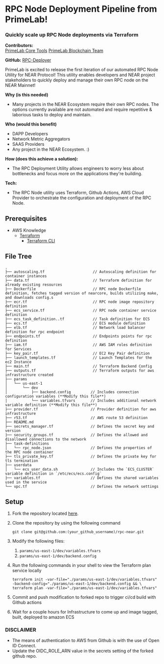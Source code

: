# RPC Node Deployment Pipeline from PrimeLab!

### Quickly scale up RPC Node deployments via Terraform
 
 
**Contributors:**  
[PrimeLab Core Tools](https://primelab.io/)
[PrimeLab Blockchain Team](https://primelab.io/)

**GitHub:**  [RPC-Deployer](https://github.com/NearPrime/rpc-near)

PrimeLab is excited to release the first iteration of our automated RPC Node Utility for NEAR Protocol! This utility enables developers and NEAR project stakeholders to quickly deploy and manage their own RPC node on the NEAR Mainnet!

**Why (is this needed)**

-   Many projects in the NEAR Ecosystem require their own RPC nodes. The options currently available are not automated and require repetitive & laborious tasks to deploy and maintain.

**Who (would this benefit)**

-   DAPP Developers
-   Network Metric Aggregators
-   SAAS Providers 
-   Any project in the NEAR Ecosystem. :)

**How (does this achieve a solution):**

- The RPC Deployment Utility allows engineers to worry less about bottlenecks and focus more on the applications they're building. 

**Tech:**
- The RPC Node utility uses Terraform, Github Actions, AWS Cloud Provider to orchestrate the configuration and deployment of the RPC Node.

## Prerequisites

- AWS Knowledge
    - [Terraform](https://www.terraform.io/)
        - [Terraform CLI](https://www.terraform.io/cli)

## File Tree

```
.
├── autoscaling.tf                      // Autoscaling definition for container instances
├── data.tf                             // Terraform definition for already existing resources
├── Dockerfile                          // RPC node Dockerfile definition, fetches tagged version of nearcore, builds utilizing make, and downloads config.s
├── ecr.tf                              // RPC node image repository definition
├── ecs_service.tf                      // RPC node container service definition
├── ecs_task_definition..tf             // Task definition for ECS 
├── ecs.tf                              // ECS module definition
├── elb.tf                              // Network load balancer definition for rpc endpoint
├── endpoints.tf                        // Endpoints points for rpc definition
├── iam.tf                              // AWS IAM roles definition for Services
├── key_pair.tf                         // EC2 Key Pair definition
├── launch_templates.tf                 // Launch Templates for the ec2 Instance
├── main.tf                             // Terraform Backend Config
├── outputs.tf                          // Terraform outputs for aws infrastructure created 
├── params
│   └── us-east-1
│       └── dev
│           ├── backend.config         // Includes connection configuration variables (**Modify this file**)
│           └── variables.tfvars       // Includes additional network variable definition (**Modify this file**)
├── provider.tf                        // Provider definition for aws infrastructure 
├── r53.tf                             // AWS route 53 definition
├── README.md
├── secrets_manager.tf                 // Defines the secret key and version
├── security_groups.tf                 // Defines the allowed and disallowed connections to the network
├── task-definitions
│   └── rpc_node.json                  // Defines the properties of the RPC node container
├── tls_private_key.tf                 // Defines the private key for tls termination
├── userdata
│   └── ecs_user_data.sh               // Includes the `ECS_CLUSTER` variable definition in `/etc/ecs/ecs.config`
├── variables.tf                       // Defines the shared variables used in the service
└── vpc.tf                             // Defines the network settings
```

## Setup

1. Fork the repository located [here](https://github.com/NearPrime/rpc-near).
2. Clone the repository by using the following command
    
    ```
    git clone git@github.com:(your_github_username)/rpc-near.git
    ```
    
3. Modify the following files:
    1. `params/us-east-1/dev/variables.tfvars`
    2. `params/us-east-1/dev/backend.config`

4. Run the following commands in your shell to view the Terraform plan service locally
    
    ```
    terraform init -var-file="./params/us-east-1/dev/variables.tfvars" -backend-config="./params/us-east-1/dev/backend.config && \
    terraform plan -var-file="./params/us-east-1/dev/variables.tfvars"    
    ```

5. Commit and push modification to forked repo to trigger ci/cd build with Github actions

6. Wait for a couple hours for Infrastructure to come up and image tagged, built, deployed to amazon ECS

<h3> DISCLAIMER </h3>

-   The means of authentication to AWS from Github is with the use of Open ID Connect.
-   Update the OIDC_ROLE_ARN value in the secrets setting of the forked github repo.
